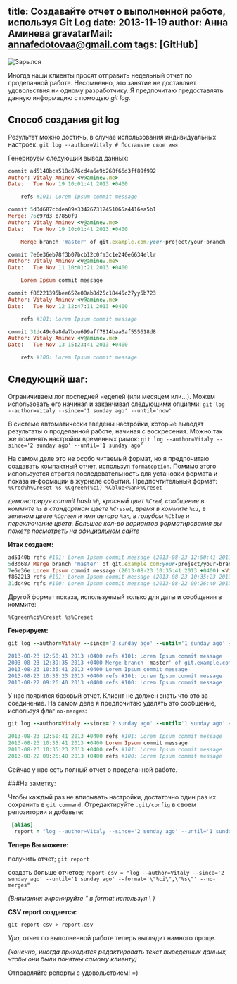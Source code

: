 title: Создавайте отчет о выполненной работе, используя Git Log
date: 2013-11-19
author: Анна Аминева
gravatarMail: annafedotovaa@gmail.com
tags: [GitHub]
---

![Зарылся](/blog/images/paper.jpg)

Иногда наши клиенты просят отправить недельный отчет по проделанной работе. Несомненно, это занятие не доставляет удовольствия ни одному разработчику. Я предпочитаю предоставлять данную информацию с помощью *git log*.

## Способ создания git log 

Результат можно достичь, в случае использования индивидуальных настроек:
`git log --author=Vitaly # Поставьте свое имя`

Генерируем следующий вывод данных:

```ruby
commit ad5140bca518c676cd4a6e9b268f66d3ff89f992
Author: Vitaly Aminev <v@aminev.me>
Date:   Tue Nov 19 10:01:41 2013 +0400

    refs #101: Lorem Ipsum commit message

commit 5d3d687cbdea09e334267312451065a4416ea5b1
Merge: 76c97d3 b7850f9
Author: Vitaly Aminev <v@aminev.me>
Date:   Tue Nov 19 10:01:41 2013 +0400

    Merge branch 'master' of git.example.com:your-project/your-branch

commit 7e6e36eb78f3b07bcb12c0fa3c1e240e6634ellr
Author: Vitaly Aminev <v@aminev.me>
Date:   Tue Nov 11 10:01:21 2013 +0400

    Lorem Ipsum commit message

commit f86221395bee652e08ab8d25c18445c27yy5b723
Author: Vitaly Aminev <v@aminev.me>
Date:   Tue Nov 12 12:47:11 2013 +0400

    refs #101: Lorem Ipsum commit message

commit 31dc49c6a8da7bou699aff7814baa0af555618d8
Author: Vitaly Aminev <v@aminev.me>
Date:   Tue Nov 13 15:23:41 2013 +0400

    refs #100: Lorem Ipsum commit message
```

## Следующий шаг:

Ограничиваем лог последней неделей (или месяцем или…). Можем использовать его начиная и заканчивая следующими опциями:
`git log --author=Vitaly --since='1 sunday ago' --until='now'`

В системе автоматически введены настройки, которые выводят результаты о проделанной работе, начиная с воскресения.
Можно так же поменять настройки временных рамок:
`git log --author=Vitaly --since='2 sunday ago' --until='1 sunday ago'`

На самом деле это не особо читаемый формат, но я предпочитаю создавать компактный отчет, используя  `formatoption`. Помимо этого используется строгая последовательность для установки формата и показа информации в журнале событий. Предпочтительный формат:
`%Cred%h%Creset %s %Cgreen(%ci) %Cblue<%an>%Creset`

*демонстрируя commit hash `%h`, красный цвет `%Cred`, сообщение в коммите `%s` в стандартном цвете `%Creset`, 
время в коммите `%ci`, в зеленом цвете `%Cgreen` и имя автора `%an`, в голубом `%Cblue` и переключение цвета. 
Большее кол-во вариантов форматирования вы пожете посмотреть на [официальном сайте](https://www.kernel.org/pub/software/scm/git/docs/git-log.html#_pretty_format)*

**Итак создаем:**

```ruby
ad5140b refs #101: Lorem Ipsum commit message (2013-08-23 12:50:41 2013 +0400) <Vitaly Aminev>
5d3d687 Merge branch 'master' of git.example.com:your-project/your-branch (2013-08-23 12:39:35 2013 +0400) <Vitaly Aminev>
7e6e36e Lorem Ipsum commit message (2013-08-23 10:35:41 2013 +0400) <Vitaly Aminev>
f862213 refs #101: Lorem Ipsum commit message (2013-08-23 10:35:23 2013 +0400) <Vitaly Aminev>
31dc49c refs #100: Lorem Ipsum commit message (2013-08-22 09:26:40 2013 +0400) <Vitaly Aminev>
```

Другой формат показа, используемый только для даты и сообщения в коммите:

`%Cgreen%ci%Creset %s%Creset`

**Генерируем:**

```ruby
git log --author=Vitaly --since='2 sunday ago' --until='1 sunday ago' --format='%Cgreen%ci%Creset %s%Creset

2013-08-23 12:50:41 2013 +0400 refs #101: Lorem Ipsum commit message 
2003-08-23 12:39:35 2013 +0400 Merge branch 'master' of git.example.com:your-project/your-branch
2013-08-23 10:35:41 2013 +0400 Lorem Ipsum commit message 
2013-08-23 10:35:23 2013 +0400 refs #101: Lorem Ipsum commit message 
2013-08-22 09:26:40 2013 +0400 refs #100: Lorem Ipsum commit message
```

У нас появился базовый отчет. Клиент не должен знать что это за соединение. На самом деле я предпочитаю удалять это сообщение, используя флаг `no-merges`:

```ruby
git log --author=Vitaly --since='2 sunday ago' --until='1 sunday ago' --format='%Cgreen%ci%Creset %s%Creset' --no-merges

2013-08-23 12:50:41 2013 +0400 refs #101: Lorem Ipsum commit message 
2013-08-23 10:35:41 2013 +0400 Lorem Ipsum commit message 
2013-08-23 10:35:23 2013 +0400 refs #101: Lorem Ipsum commit message 
2013-08-22 09:26:40 2013 +0400 refs #100: Lorem Ipsum commit message
```

Сейчас у нас есть полный отчет о проделанной работе.

###На заметку:

Чтобы каждый раз не вписывать настройки, достаточно один раз их сохранить в `git command`. 
Отредактируйте `.git/config` в своем репозитории и добавьте: 

```ruby
 [alias]
  report = "log --author=Vitaly --since='2 sunday ago' --until='1 sunday ago' --format='%Cgreen%ci%Creset %s%Creset' --no-merges"

```

**Теперь Вы можете:**

получить отчет;
`git report`

создать больше отчетов;
`report-csv = "log --author=Vitaly --since='2 sunday ago' --until='1 sunday ago' --format='\"%ci\",\"%s\"' --no-merges"`

*(Внимание: экранируйте " в format используя \ )*

**CSV report создается:**

`git report-csv > report.csv`

*Ура*, отчет по выполненной работе теперь выглядит намного проще.

*(конечно, иногда приходится редактировать текст выведенных данных, чтобы они были понятны самому клиенту)*





Отправляйте репорты с удовольствием! =)

